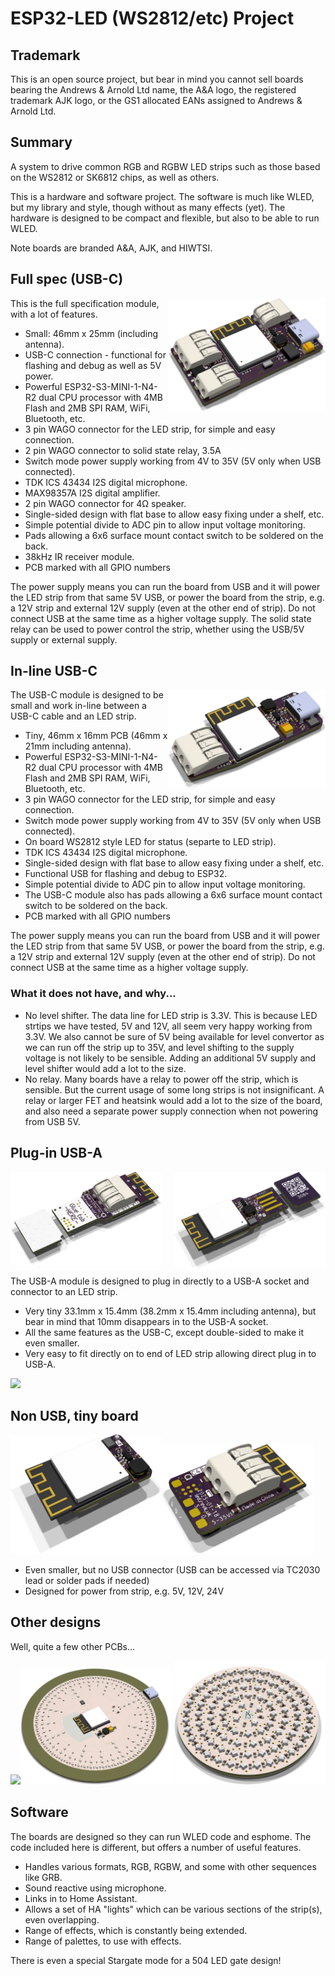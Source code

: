 # ESP32-LED (WS2812/etc) Project


## Trademark

This is an open source project, but bear in mind you cannot sell boards bearing the Andrews & Arnold Ltd name, the A&A logo, the registered trademark AJK logo, or the GS1 allocated EANs assigned to Andrews & Arnold Ltd.

## Summary

A system to drive common RGB and RGBW LED strips such as those based on the
WS2812 or SK6812 chips, as well as others.

This is a hardware and software project. The software is much like WLED, but my library and style, though without as many effects (yet). The hardware is designed to be compact and flexible, but also to be able to run WLED.

Note boards are branded A&A, AJK, and HIWTSI.

## Full spec (USB-C)

<img src=PCB/LEDR/LED.png align=right width=50%>

This is the full specification module, with a lot of features.

* Small: 46mm x 25mm (including antenna).
* USB-C connection - functional for flashing and debug as well as 5V power.
* Powerful ESP32-S3-MINI-1-N4-R2 dual CPU processor with 4MB Flash and 2MB SPI RAM, WiFi, Bluetooth, etc.
* 3 pin WAGO connector for the LED strip, for simple and easy connection.
* 2 pin WAGO connector to solid state relay, 3.5A
* Switch mode power supply working from 4V to 35V (5V only when USB connected).
* TDK ICS 43434 I2S digital microphone.
* MAX98357A I2S digital amplifier.
* 2 pin WAGO connector for 4Ω speaker.
* Single-sided design with flat base to allow easy fixing under a shelf, etc.
* Simple potential divide to ADC pin to allow input voltage monitoring.
* Pads allowing a 6x6 surface mount contact switch to be soldered on the back.
* 38kHz IR receiver module.
* PCB marked with all GPIO numbers

The power supply means you can run the board from USB and it will power the LED strip from that same 5V USB, or power the board from the strip, e.g. a 12V strip and external 12V supply (even at the other end of strip). Do not connect USB at the same time as a higher voltage supply. The solid state relay can be used to power control the strip, whether using the USB/5V supply or external supply.

## In-line USB-C

<img src=PCB/LEDC/LED.png align=right width=50%>

The USB-C module is designed to be small and work in-line between a USB-C cable and an LED strip.

* Tiny, 46mm x 16mm PCB (46mm x 21mm including antenna).
* Powerful ESP32-S3-MINI-1-N4-R2 dual CPU processor with 4MB Flash and 2MB SPI RAM, WiFi, Bluetooth, etc.
* 3 pin WAGO connector for the LED strip, for simple and easy connection.
* Switch mode power supply working from 4V to 35V (5V only when USB connected).
* On board WS2812 style LED for status (separte to LED strip).
* TDK ICS 43434 I2S digital microphone.
* Single-sided design with flat base to allow easy fixing under a shelf, etc.
* Functional USB for flashing and debug to ESP32.
* Simple potential divide to ADC pin to allow input voltage monitoring.
* The USB-C module also has pads allowing a 6x6 surface mount contact switch to be soldered on the back.
* PCB marked with all GPIO numbers

The power supply means you can run the board from USB and it will power the LED strip from that same 5V USB, or power the board from the strip, e.g. a 12V strip and external 12V supply (even at the other end of strip). Do not connect USB at the same time as a higher voltage supply.

### What it does not have, and why...

* No level shifter. The data line for LED strip is 3.3V. This is because LED strtips we have tested, 5V and 12V, all seem very happy working from 3.3V. We also cannot be sure of 5V being available for level convertor as we can run off the strip up to 35V, and level shifting to the supply voltage is not likely to be sensible. Adding an additional 5V supply and level shifter would add a lot to the size.
* No relay. Many boards have a relay to power off the strip, which is sensible. But the current usage of some long strips is not insignificant. A relay or larger FET and heatsink would add a lot to the size of the board, and also need a separate power supply connection when not powering from USB 5V.

## Plug-in USB-A

<img src=PCB/LEDA/LED.png align=right width=48%><img src=PCB/LEDA/LED-bottom.png width=48%>

The USB-A module is designed to plug in directly to a USB-A socket and connector to an LED strip.

* Very tiny 33.1mm x 15.4mm (38.2mm x 15.4mm including antenna), but bear in mind that 10mm disappears in to the USB-A socket.
* All the same features as the USB-C, except double-sided to make it even smaller.
* Very easy to fit directly on to end of LED strip allowing direct plug in to USB-A.

<img src=Manuals/USB-A-Attached.jpg>

## Non USB, tiny board

<img src=PCB/LEDX/LED.png width=48%><img src=PCB/LEDX/LED-bottom.png width=48%>

* Even smaller, but no USB connector (USB can be accessed via TC2030 lead or solder pads if needed)
* Designed for power from strip, e.g. 5V, 12V, 24V

## Other designs

Well, quite a few other PCBs...

<img src=https://github.com/user-attachments/assets/d5e7e25f-a918-4311-868a-3e9b72b282fa width=48%><img src=PCB/Coaster2/Coaster.png width=48%>
<img src=PCB/LED32/LED.png width=48%>

## Software

The boards are designed so they can run WLED code and esphome. The code included here is different, but offers a number of useful features.

* Handles various formats, RGB, RGBW, and some with other sequences like GRB.
* Sound reactive using microphone.
* Links in to Home Assistant.
* Allows a set of HA "lights" which can be various sections of the strip(s), even overlapping.
* Range of effects, which is constantly being extended.
* Range of palettes, to use with effects.

There is even a special Stargate mode for a 504 LED gate design!
